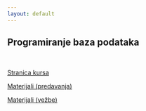 ```yaml
---
layout: default
---
```


## Programiranje baza podataka

<br>

[Stranica kursa](https://matf-pbp.github.io)

[Materijali (predavanja)](../materials/archive/PROGBP/)

[Materijali (vežbe)](http://www.matf.bg.ac.rs/p/boris-cvitak/kurs/927/programiranje-baza-podataka/)
